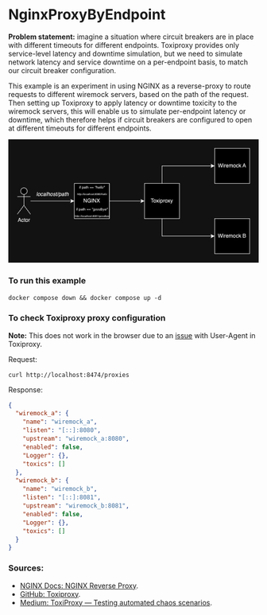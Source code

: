 # NginxProxyByEndpoint

**Problem statement:** imagine a situation where circuit breakers are in place with different timeouts for different endpoints. Toxiproxy provides only service-level latency and downtime simulation, but we need to simulate network latency and service downtime on a per-endpoint basis, to match our circuit breaker configuration.

This example is an experiment in using NGINX as a reverse-proxy to route requests to different wiremock servers, based on the path of the request. Then setting up Toxiproxy to apply latency or downtime toxicity to the wiremock servers, this will enable us to simulate per-endpoint latency or downtime, which therefore helps if circuit breakers are configured to open at different timeouts for different endpoints.

![nginx_wiremock_rev_proxy.jpg](images/nginx_wiremock_rev_proxy.jpg)

### To run this example

```shell
docker compose down && docker compose up -d
```

### To check Toxiproxy proxy configuration

**Note:** This does not work in the browser due to an [issue](https://github.com/Shopify/toxiproxy/issues/219) with User-Agent in Toxiproxy.

Request:
```shell
curl http://localhost:8474/proxies
```

Response:
```json
{
  "wiremock_a": {
    "name": "wiremock_a",
    "listen": "[::]:8080",
    "upstream": "wiremock_a:8080",
    "enabled": false,
    "Logger": {},
    "toxics": []
  },
  "wiremock_b": {
    "name": "wiremock_b",
    "listen": "[::]:8081",
    "upstream": "wiremock_b:8081",
    "enabled": false,
    "Logger": {},
    "toxics": []
  }
}
```

### Sources:
- [NGINX Docs: NGINX Reverse Proxy](https://docs.nginx.com/nginx/admin-guide/web-server/reverse-proxy/).
- [GitHub: Toxiproxy](https://github.com/Shopify/toxiproxy).
- [Medium: ToxiProxy — Testing automated chaos scenarios](https://medium.com/@mustafautku_79071/toxiproxy-testing-automated-chaos-scenarios-d5d9a3f3083c).